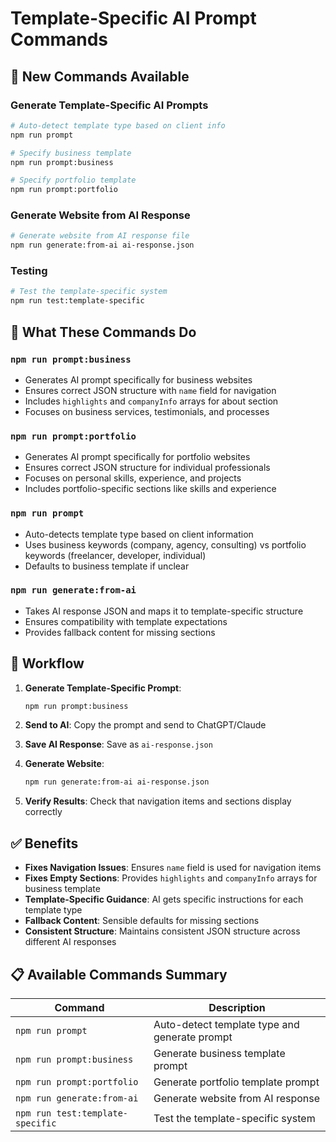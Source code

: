 # Template-Specific AI Prompt Commands

## 🎯 **New Commands Available**

### Generate Template-Specific AI Prompts

```bash
# Auto-detect template type based on client info
npm run prompt

# Specify business template
npm run prompt:business

# Specify portfolio template  
npm run prompt:portfolio
```

### Generate Website from AI Response

```bash
# Generate website from AI response file
npm run generate:from-ai ai-response.json
```

### Testing

```bash
# Test the template-specific system
npm run test:template-specific
```

## 🔧 **What These Commands Do**

### `npm run prompt:business`
- Generates AI prompt specifically for business websites
- Ensures correct JSON structure with `name` field for navigation
- Includes `highlights` and `companyInfo` arrays for about section
- Focuses on business services, testimonials, and processes

### `npm run prompt:portfolio`
- Generates AI prompt specifically for portfolio websites
- Ensures correct JSON structure for individual professionals
- Focuses on personal skills, experience, and projects
- Includes portfolio-specific sections like skills and experience

### `npm run prompt`
- Auto-detects template type based on client information
- Uses business keywords (company, agency, consulting) vs portfolio keywords (freelancer, developer, individual)
- Defaults to business template if unclear

### `npm run generate:from-ai`
- Takes AI response JSON and maps it to template-specific structure
- Ensures compatibility with template expectations
- Provides fallback content for missing sections

## 🚀 **Workflow**

1. **Generate Template-Specific Prompt**:
   ```bash
   npm run prompt:business
   ```

2. **Send to AI**: Copy the prompt and send to ChatGPT/Claude

3. **Save AI Response**: Save as `ai-response.json`

4. **Generate Website**:
   ```bash
   npm run generate:from-ai ai-response.json
   ```

5. **Verify Results**: Check that navigation items and sections display correctly

## ✅ **Benefits**

- **Fixes Navigation Issues**: Ensures `name` field is used for navigation items
- **Fixes Empty Sections**: Provides `highlights` and `companyInfo` arrays for business template
- **Template-Specific Guidance**: AI gets specific instructions for each template type
- **Fallback Content**: Sensible defaults for missing sections
- **Consistent Structure**: Maintains consistent JSON structure across different AI responses

## 📋 **Available Commands Summary**

| Command | Description |
|---------|-------------|
| `npm run prompt` | Auto-detect template type and generate prompt |
| `npm run prompt:business` | Generate business template prompt |
| `npm run prompt:portfolio` | Generate portfolio template prompt |
| `npm run generate:from-ai` | Generate website from AI response |
| `npm run test:template-specific` | Test the template-specific system | 